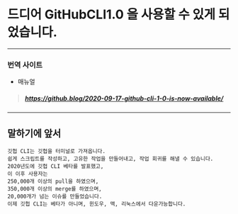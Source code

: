 # 드디어 GitHubCLI1.0 을 사용할 수 있게 되었습니다.
---
### 번역 사이트
* 매뉴얼
> ##### https://github.blog/2020-09-17-github-cli-1-0-is-now-available/
---
## 말하기에 앞서

    깃헙 CLI는 깃헙을 터미널로 가져옵니다.
    쉽게 스크립트를 작성하고, 고유한 작업을 만들어내고, 작업 회귀를 해낼 수 있습니다.
    2020년도에 깃헙 CLI 베타를 발표했고, 
    이 이후 사용자는
    250,000개 이상의 pull을 하였으며,
    350,000개 이상의 merge를 하였으며,
    20,000개가 넘는 이슈를 만들었습니다.
    이제 깃헙 CLI는 베타가 아니며, 윈도우, 맥, 리눅스에서 다운가능합니다.

